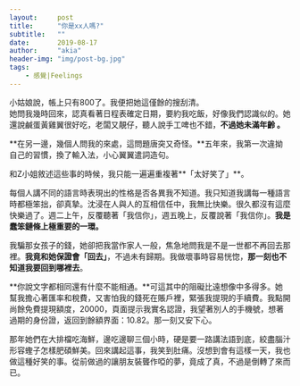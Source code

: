 ```yaml
---
layout:     post
title:      "你是xx人嗎?"
subtitle:   ""
date:       2019-08-17
author:     "akia"
header-img: "img/post-bg.jpg"
tags:
    - 感覺|Feelings
---
```


小姑娘說，帳上只有800了。我便把她這僅餘的搜刮清。    
她問我幾時回來，認真看著日程表確定日期，要約我吃飯，好像我們認識似的。她還說鹹蛋黃雞翼很好吃，老闆又靚仔，聽人說手工啤也不錯，**不過她未滿年齡 。**

**在另一邊，幾個人問我的來處，這問題唐突又奇怪。**五年來，我第一次違拗自己的習慣，換了輸入法，小心翼翼遣詞造句。

和Z小姐敘述這些事的時候，我只能一遍遍重複著**「太好笑了」**。  

每個人講不同的語言時表現出的性格是否各異我不知道。我只知道我講每一種語言時都極笨拙，卻真摯。沈浸在人與人的互相信任中，我無比快樂。很久都沒有這麼快樂過了。週二上午，反覆聽著「我信你」，週五晚上，反覆說著「我信你」。**我是蠢笨鏈條上極重要的一環。**

我騙那女孩子的錢，她卻把我當作家人一般，焦急地問我是不是一世都不再回去那裡。**我竟和她保證會「回去」**，不過未有歸期。我做壞事時容易恍惚，**那一刻也不知道我要回到哪裡去**。 


**你說文字都相同還有什麼不能相通。**可這其中的阻礙比遠想像中多得多。她幫我擔心著匯率和稅費，又害怕我的錢死在賬戶裡，緊張我提現的手續費。我點開尚餘免費提現額度，20000，頁面提示我實名認證，我望著別人的手機號，想著過期的身份證，返回到餘額界面：10.82。那一刻又安下心。 

那年她們在大排檔吃海鮮，邊吃邊聊三個小時，硬是要一路講法語到底，絞盡腦汁形容蟶子怎樣肥碩鮮美。回來講起這事，我笑到肚痛。沒想到會有這樣一天，我也做這種好笑的事。從前做過的讓朋友裝聾作啞的夢，竟成了真，不過是倒轉了來而已。 


